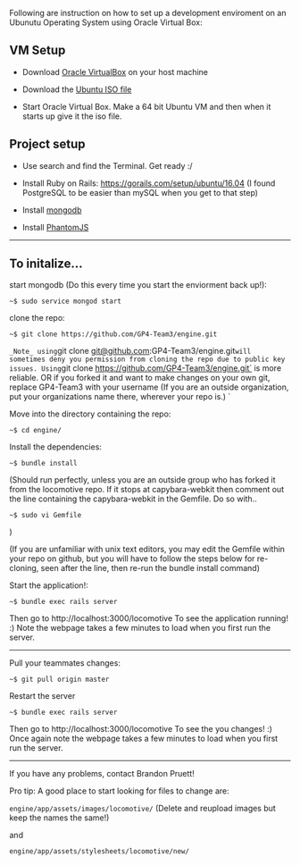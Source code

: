 Following are instruction on how to set up a development enviroment on an Ubunutu Operating System using Oracle Virtual Box:

## VM Setup

* Download [Oracle VirtualBox](https://www.virtualbox.org/wiki/Downloads) on your host machine

* Download the [Ubuntu ISO file](https://www.ubuntu.com/download/desktop)

* Start Oracle Virtual Box. Make a 64 bit Ubuntu VM and then when it starts up give it the iso file.

## Project setup

* Use search and find the Terminal. Get ready :/

* Install Ruby on Rails: https://gorails.com/setup/ubuntu/16.04
(I found PostgreSQL to be easier than mySQL when you get to that step)

* Install [mongodb](https://www.digitalocean.com/community/tutorials/how-to-install-mongodb-on-ubuntu-16-04)

* Install [PhantomJS](https://gist.github.com/julionc/7476620)

________

## To initalize...

start mongodb (Do this every time you start the enviorment back up!):

`~$ sudo service mongod start`

clone the repo:

`~$ git clone https://github.com/GP4-Team3/engine.git`

`
_Note_ using `git clone git@github.com:GP4-Team3/engine.git` will sometimes deny you permission from cloning the repo due to public key issues. Using `git clone https://github.com/GP4-Team3/engine.git` is more reliable.
OR
if you forked it and want to make changes on your own git, replace GP4-Team3 with your username (If you are an outside organization, put your organizations name there, wherever your repo is.)
`

Move into the directory containing the repo:

`~$ cd engine/`

Install the dependencies:

`~$ bundle install`

(Should run perfectly, unless you are an outside group who has forked it from the locomotive repo. If it stops at capybara-webkit then comment out the line containing the capybara-webkit in the Gemfile. Do so with..

`~$ sudo vi Gemfile`

)

(If you are unfamiliar with unix text editors, you may edit the Gemfile within your repo on github, but you will have to follow the steps below for re-cloning, seen after the line, then re-run the bundle install command)

Start the application!:

`~$ bundle exec rails server`

Then go to http://localhost:3000/locomotive To see the application running! :) Note the webpage takes a few minutes to load when you first run the server.

________

Pull your teammates changes:

`~$ git pull origin master`

Restart the server

`~$ bundle exec rails server`

Then go to http://localhost:3000/locomotive To see the you changes! :) Once again note the webpage takes a few minutes to load when you first run the server.


________

If you have any problems, contact Brandon Pruett!

Pro tip: A good place to start looking for files to change are:

`engine/app/assets/images/locomotive/`  (Delete and reupload images but keep the names the same!)

and

`engine/app/assets/stylesheets/locomotive/new/`
